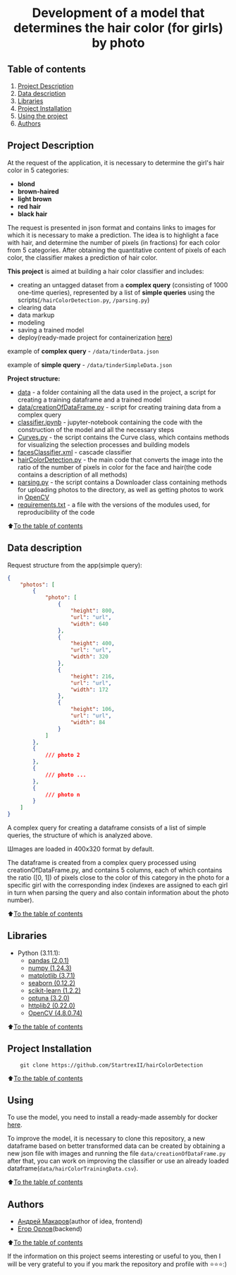 # <center> Development of a model that determines the hair color (for girls) by photo

## Table of contents
1. [Project Description](#project-description)
2. [Data description](#data-description)
3. [Libraries](#libraries)
4. [Project Installation](#project-Installation)
5. [Using the project](#using)
6. [Authors](#authors)

## Project Description

At the request of the application, it is necessary to determine the girl's hair color in 5 categories:
* **blond**
* **brown-haired**
* **light brown**
* **red hair**
* **black hair**

The request is presented in json format and contains links to images for which it is necessary to make a prediction. The idea is to highlight a face with hair, and determine the number of pixels (in fractions) for each color from 5 categories. After obtaining the quantitative content of pixels of each color, the classifier makes a prediction of hair color.

**This project** is aimed at building a hair color classifier and includes:

* creating an untagged dataset from a **complex query** (consisting of 1000 one-time queries), represented by a list of **simple queries** using the scripts(`/hairColorDetection.py`, `/parsing.py`)
* clearing data
* data markup
* modeling
* saving a trained model
* deploy(ready-made project for containerization [here](https://github.com/StartrexII/hairDetection_backend 'GitHub'))

example of **complex query** - `/data/tinderData.json`

example of  **simple query** - `/data/tinderSimpleData.json`


**Project structure:**
* [data](./data) - a folder containing all the data used in the project, a script for creating a training dataframe and a trained model
* [data/creationOfDataFrame.py](./data/creationOfDataFrame.py) - script for creating training data from a complex query
* [classifier.ipynb](./classifier.ipynb) - jupyter-notebook containing the code with the construction of the model and all the necessary steps
* [Curves.py](./Curves.py) - the script contains the Curve class, which contains methods for visualizing the selection processes and building models
* [facesClassifier.xml](./facesClassifier.xml) - cascade classifier
* [hairColorDetection.py](./hairColorDetection.py) - the main code that converts the image into the ratio of the number of pixels in color for the face and hair(the code contains a description of all methods)
* [parsing.py](./parsing.py) - the script contains a Downloader class containing methods for uploading photos to the directory, as well as getting photos to work in [OpenCV]()
* [requirements.txt](./requirements.txt) - a file with the versions of the modules used, for reproducibility of the code

:arrow_up:[To the table of contents](#table-of-contents)

## Data description

Request structure from the app(simple query):
```json
{
    "photos": [
        {
            "photo": [
                {
                    "height": 800,
                    "url": "url",
                    "width": 640
                },
                {
                    "height": 400,
                    "url": "url",
                    "width": 320
                },
                {
                    "height": 216,
                    "url": "url",
                    "width": 172
                },
                {
                    "height": 106,
                    "url": "url",
                    "width": 84
                }
            ]
        },
        {
            /// photo 2
        },
        {
            /// photo ...
        },
        {
            /// photo n
        }
    ]
}
```

A complex query for creating a dataframe consists of a list of simple queries, the structure of which is analyzed above.

Шmages are loaded in 400x320 format by default.

The dataframe is created from a complex query processed using creationOfDataFrame.py, and contains 5 columns, each of which contains the ratio ([0, 1]) of pixels close to the color of this category in the photo for a specific girl with the corresponding index (indexes are assigned to each girl in turn when parsing the query and also contain information about the photo number).

:arrow_up:[To the table of contents](#table-of-contents)

## Libraries

* Python (3.11.1):
    * [pandas (2.0.1)](https://pandas.pydata.org)
    * [numpy (1.24.3)](https://numpy.org)
    * [matplotlib (3.7.1)](https://matplotlib.org)
    * [seaborn (0.12.2)](https://seaborn.pydata.org)
    * [scikit-learn (1.2.2)](https://scikit-learn.org/stable/)
    * [optuna (3.2.0)](https://optuna.readthedocs.io/en/stable/index.html)
    * [httplib2 (0.22.0)](https://github.com/httplib2/httplib2)
    * [OpenCV (4.8.0.74)](https://opencv.org)


:arrow_up:[To the table of contents](#table-of-contents)

## Project Installation

```
    git clone https://github.com/StartrexII/hairColorDetection
```

:arrow_up:[To the table of contents](#table-of-contents)                        

## Using

To use the model, you need to install a ready-made assembly for docker [here](https://github.com/StartrexII/hairDetection_backend 'GitHub').

To improve the model, it is necessary to clone this repository, a new dataframe based on better transformed data can be created by obtaining a new json file with images and running the file `data/creationOfDataFrame.py` after that, you can work on improving the classifier or use an already loaded dataframe(`data/hairColorTrainingData.csv`).

:arrow_up:[To the table of contents](#table-of-contents)

## Authors

* [Андрей Макаров](https://t.me/mak100un)(author of idea, frontend)
* [Егор Орлов](https://t.me/kcoursephis)(backend)

:arrow_up:[To the table of contents](#table-of-contents)

If the information on this project seems interesting or useful to you, then I will be very grateful to you if you mark the repository and profile with ⭐️⭐️⭐️:)
